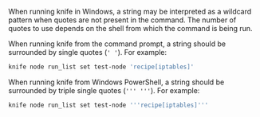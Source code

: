 When running knife in Windows, a string may be interpreted as
a wildcard pattern when quotes are not present in the command. The
number of quotes to use depends on the shell from which the command is
being run.

When running knife from the command prompt, a string should be
surrounded by single quotes (`' '`). For example:

```bash
knife node run_list set test-node 'recipe[iptables]'
```

When running knife from Windows PowerShell, a string should be
surrounded by triple single quotes (`''' '''`). For example:

```bash
knife node run_list set test-node '''recipe[iptables]'''
```
